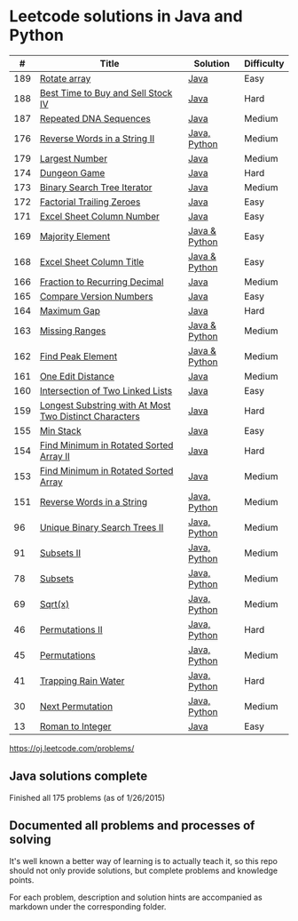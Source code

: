 Leetcode solutions in Java and Python
============

| # | Title | Solution | Difficulty |
|---| ----- | -------- | ---------- |
|189|[Rotate array](https://oj.leetcode.com/problems/rotate-array/)|[Java](./src/rotate_array)|Easy
|188|[Best Time to Buy and Sell Stock IV](https://oj.leetcode.com/problems/best-time-to-buy-and-sell-stock-iv/)| [Java](./src/best_time_to_buy_and_sell_stock_iv)|Hard|
|187|[Repeated DNA Sequences](https://oj.leetcode.com/problems/repeated-dna-sequences/)| [Java](./src/repeated_DNA_sequences)|Medium|
|176|[Reverse Words in a String II](https://oj.leetcode.com/problems/reverse-words-in-a-string-ii/)| [Java, Python](./src/reverseWordsInString)|Medium|
|179|[Largest Number](https://oj.leetcode.com/problems/largest-number/) | [Java](./src/largest_number)|Medium|
|174|[Dungeon Game](https://oj.leetcode.com/problems/dungeon-game/) | [Java](./src/dungeon_game)|Hard|
|173|[Binary Search Tree Iterator](https://oj.leetcode.com/problems/binary-search-tree-iterator/) | [Java](./src/binary_search_tree_iterator)|Medium|
|172|[Factorial Trailing Zeroes](https://oj.leetcode.com/problems/factorial-trailing-zeroes/) | [Java](./src/factorial_trailing_zeroes)|Easy|
|171|[Excel Sheet Column Number](https://oj.leetcode.com/problems/excel-sheet-column-number/) | [Java](./src/excel_sheet_column_number)|Easy|
|169|[Majority Element](https://oj.leetcode.com/problems/majority-element/) | [Java & Python](./src/majority_element)|Easy|
|168|[Excel Sheet Column Title](https://oj.leetcode.com/problems/excel-sheet-column-title/) | [Java & Python](./src/excel_sheet_column_title)|Easy|
|166|[Fraction to Recurring Decimal](https://oj.leetcode.com/problems/fraction-to-recurring-decimal/) | [Java](./src/fraction_to_recurring_decimal)|Medium|
|165|[Compare Version Numbers](https://oj.leetcode.com/problems/compare-version-numbers/)|[Java](./src/compare_version_number)|Easy|
|164|[Maximum Gap](https://oj.leetcode.com/problems/maximum-gap/)|[Java](./src/maximum_gap)|Hard|
|163|[Missing Ranges](https://oj.leetcode.com/problems/missing-ranges/)|[Java & Python](./src/missingRanges)|Medium|
|162|[Find Peak Element](https://oj.leetcode.com/problems/find-peak-element/) | [Java & Python](./src/find_peak_element)|Medium|
|161|[One Edit Distance](https://oj.leetcode.com/problems/one-edit-distance/)| [Java](./src/one_edit_distance)|Medium|
|160|[Intersection of Two Linked Lists](https://oj.leetcode.com/problems/intersection-of-two-linked-lists/) | [Java](./src/intersection_of_two_linked_lists)|Easy|
|159|[Longest Substring with At Most Two Distinct Characters](https://oj.leetcode.com/problems/longest-substring-with-at-most-two-distinct-characters/)| [Java](./src/longestSubstringWith2UniqueChars)|Hard|
|155|[Min Stack](https://oj.leetcode.com/problems/min-stack/)| [Java](./src/min_stack)|Easy|
|154|[Find Minimum in Rotated Sorted Array II](https://oj.leetcode.com/problems/find-minimum-in-rotated-sorted-array-ii/)| [Java](./src/find_minimum_in_rotated_sorted_array)|Hard|
|153|[Find Minimum in Rotated Sorted Array](https://oj.leetcode.com/problems/find-minimum-in-rotated-sorted-array/)| [Java](./src/find_minimum_in_rotated_sorted_array)|Medium|
|151|[Reverse Words in a String](https://oj.leetcode.com/problems/reverse-words-in-a-string/)| [Java, Python](./src/reverseWordsInString)|Medium|
|96|[Unique Binary Search Trees II](https://oj.leetcode.com/problems/unique-binary-search-trees-ii/)| [Java, Python](./src/uniqueBST2)|Medium|
|91|[Subsets II](https://oj.leetcode.com/problems/subsets-ii/)| [Java, Python](./src/subset)|Medium|
|78|[Subsets](https://oj.leetcode.com/problems/subsets/)| [Java, Python](./src/subset)|Medium|
|69|[Sqrt(x)](https://oj.leetcode.com/problems/sqrtx/)| [Java, Python](./src/squareRoot)|Medium|
|46|[Permutations II](https://oj.leetcode.com/problems/permutations-ii/)| [Java, Python](./src/permutations)|Hard|
|45|[Permutations](https://oj.leetcode.com/problems/permutations/)| [Java, Python](./src/permutations)|Medium|
|41|[Trapping Rain Water](https://oj.leetcode.com/problems/trapping-rain-water/)| [Java, Python](./src/trappingRainWater)|Hard|
|30|[Next Permutation](https://oj.leetcode.com/problems/next-permutation/)| [Java, Python](./src/nextPermutation)|Medium|
|13|[Roman to Integer](https://oj.leetcode.com/problems/roman-to-integer/)| [Java](./src/romanToInt)|Easy|


https://oj.leetcode.com/problems/

Java solutions complete
-----
Finished all 175 problems (as of 1/26/2015)

Documented all problems and processes of solving
--------

It's well known a better way of learning is to actually teach it, so this repo should not only provide solutions, but complete problems and knowledge points. 

For each problem, description and solution hints are accompanied as markdown under the corresponding folder.

